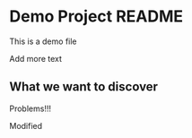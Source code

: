 # Demo Project README

This is a demo file

Add more text 

## What we want to discover

Problems!!!

Modified